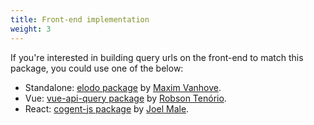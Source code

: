 ```yaml
---
title: Front-end implementation
weight: 3
---
```


If you're interested in building query urls on the front-end to match this package, you could use one of the below:

- Standalone: [elodo package](https://www.npmjs.com/package/elodo) by [Maxim Vanhove](https://github.com/MaximVanhove).
- Vue: [vue-api-query package](https://github.com/robsontenorio/vue-api-query) by [Robson Tenório](https://github.com/robsontenorio).
- React: [cogent-js package](https://www.npmjs.com/package/cogent-js) by [Joel Male](https://github.com/joelwmale).
